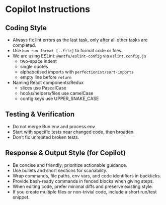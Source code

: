 # Copilot Instructions

## Coding Style

- Always fix lint errors as the last task, only after all other tasks are completed.
- Use `bun run format [..file]` to format code or files.
- We are using ESLint: `@antfu/eslint-config` via `eslint.config.js`
  - two-space indent
  - single quotes
  - alphabetised imports with `perfectionist/sort-imports`
  - empty line before `return`
- Naming React components/Redux
  - slices use PascalCase
  - hooks/helpers/files use camelCase
  - config keys use UPPER_SNAKE_CASE

## Testing & Verification

- Do not merge Bun.env and process.env
- Start with specific tests near changed code, then broaden.
- Don’t fix unrelated broken tests.

## Response & Output Style (for Copilot)

- Be concise and friendly; prioritize actionable guidance.
- Use bullets and short sections for scanability.
- Wrap commands, file paths, env vars, and code identifiers in backticks.
- Provide bash-ready commands in fenced blocks when giving steps.
- When editing code, prefer minimal diffs and preserve existing style.
- If you create multiple files or non-trivial code, include a short run/test snippet.
